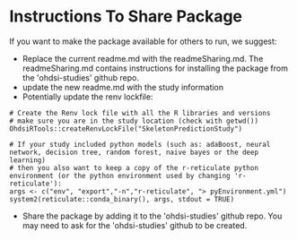 Instructions To Share Package
===================

If you want to make the package available for others to run, we suggest:

- Replace the current readme.md with the readmeSharing.md.  The readmeSharing.md contains instructions for installing the package from the 'ohdsi-studies' github repo.
- update the new readme.md with the study information
- Potentially update the renv lockfile:
```{r setup, include=FALSE}
# Create the Renv lock file with all the R libraries and versions
# make sure you are in the study location (check with getwd())
OhdsiRTools::createRenvLockFile("SkeletonPredictionStudy")

# If your study included python models (such as: adaBoost, neural network, decision tree, random forest, naive bayes or the deep learning)
# then you also want to keep a copy of the r-reticulate python environment (or the python environment used by changing 'r-reticulate'):
args <- c("env", "export","-n","r-reticulate", "> pyEnvironment.yml")
system2(reticulate::conda_binary(), args, stdout = TRUE)

```

- Share the package by adding it to the 'ohdsi-studies' github repo.  You may need to ask for the 'ohdsi-studies' github to be created.